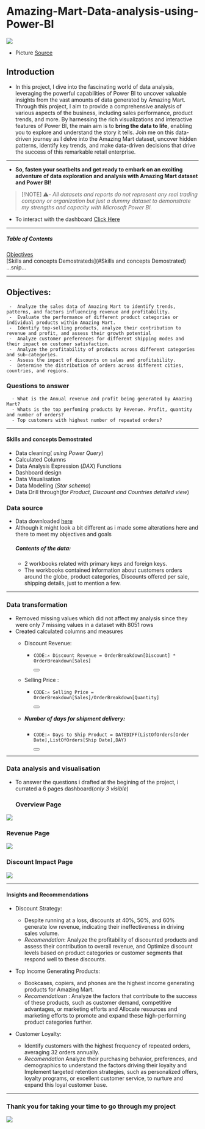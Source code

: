  # Amazing-Mart-Data-analysis-using-Power-BI
 ![](https://th.bing.com/th/id/OIP.KJR7866fPDGUmo-Bc_pgtQHaHa?rs=1&pid=ImgDetMain)
 
 - Picture [Source](https://th.bing.com/th?id=OIP.KJR7866fPDGUmo-Bc_pgtQHaHa&w=250&h=250&c=8&rs=1&qlt=90&o=6&pid=3.1&rm=2***)
  
## Introduction
- In this project, I dive into the fascinating world of data analysis, leveraging the powerful capabilities of Power BI to uncover valuable insights from the vast amounts of data generated by Amazing Mart. Through this project, I aim to provide a comprehensive analysis of various aspects of the business, including sales performance, product trends, and more. By harnessing the rich visualizations and interactive features of Power BI, the main aim is to **bring the data to life**, enabling you to explore and understand the story it tells. Join me on this data-driven journey as I delve into the Amazing Mart dataset, uncover hidden patterns, identify key trends, and make data-driven decisions that drive the success of this remarkable retail enterprise.
---
- **So, fasten your seatbelts and get ready to embark on an exciting adventure of data exploration and analysis with Amazing Mart dataset and Power BI!**

> [!NOTE] ⚠️- _All datasets and reports do not represent any real trading company or organization but just a dummy dataset to demonstrate my strengths and capacity with Microsoft Power BI._

- To interact with the dashboard [Click Here](https://app.powerbi.com/groups/me/reports/c006754c-8114-4c00-8f62-b8cbb74292a5/ReportSection?experience=power-bi)
---
##### Table of Contents  
[Objectives](objectives)  
[Skills and concepts Demostrateds](#Skills and concepts Demostrated)  
...snip...    
<a name="headers"/>



***
## Objectives:
     -  Analyze the sales data of Amazing Mart to identify trends, patterns, and factors influencing revenue and profitability.
     -  Evaluate the performance of different product categories or individual products within Amazing Mart.
     -  Identify top-selling products, analyze their contribution to revenue and profit, and assess their growth potential
     -  Analyze customer preferences for different shipping modes and their impact on customer satisfaction.
     -  Analyze the profitability of products across different categories and sub-categories.
     -  Assess the impact of discounts on sales and profitability.
     -  Determine the distribution of orders across different cities, countries, and regions.
### Questions to answer
      - What is the Annual revenue and profit being generated by Amazing Mart?
      - Whats is the top perfoming products by Revenue. Profit, quantity and number of orders?
      - Top customers with highest number of repeated orders?

 ***

#### Skills and concepts Demostrated
 - Data cleaning( *using Power Query*)
 - Calculated Columns
 - Data Analysis Expression (*DAX*) Functions
 - Dashboard design
 - Data Visualisation
 - Data Modelling (*Star schema*)
 - Data Drill through(*for Product, Discount and Countries detailed view*)


### Data source
- Data downloaded [here](https://github.com/pavanjuturu/Tableau/blob/master/AmazingMartEU2.xlsx)
- Although it might look a bit different as i  made some alterations here and there to meet my objectives and goals
  ##### Contents of the data:
  - 2 workbooks related with primary keys and foreign keys.
  - The workbooks contained information about customers orders around the globe, product categories, Discounts offered per sale, shipping details, just to mention a few.
 
 ---
 ### Data transformation
 - Removed missing values which did not affect my analysis since they were only 7 missing values in a dataset with 8051 rows
 - Created calculated columns and  measures
    -  Discount Revenue:
         -  <pre><code id="sqlQuery">CODE:✍️ Discount Revenue = OrderBreakdown[Discount] * OrderBreakdown[Sales] </code></pre><button class="btn" data-clipboard-target="#sqlQuery">
          
    - Selling Price :
         -  <pre><code id="sqlQuery">CODE:✍️ Selling Price = OrderBreakdown[Sales]/OrderBreakdown[Quantity] </code></pre><button class="btn" data-clipboard-target="#sqlQuery">

   - #####  Number of days for shipment delivery:
      -  <pre><code id="sqlQuery">CODE:✍️ Days to Ship Product = DATEDIFF(ListOfOrders[Order Date],ListOfOrders[Ship Date],DAY) </code></pre><button class="btn" data-clipboard-target="#sqlQuery">

 ---

### Data analysis and visualisation
- To answer the questions i drafted at the begining of the project, i currated a 6 pages dashboard(*only 3 visible*)
  ### Overview Page
![](overview.png)


  ### Revenue Page
  ![](Revenue.png)



  ### Discount Impact Page
  ![](discount.png)

  
---
  #### Insights and Recommendations
  - Discount Strategy:
     - Despite running at a loss, discounts at 40%, 50%, and 60% generate low revenue, indicating their ineffectiveness in driving sales volume.
     - *Recomendation*: Analyze the profitability of discounted products and assess their contribution to overall revenue, and Optimize discount levels based on product categories or customer segments that respond well to these discounts.

  - Top Income Generating Products:
     - Bookcases, copiers, and phones are the highest income generating products for Amazing Mart.
     - *Recomendatiosn* : Analyze the factors that contribute to the success of these products, such as customer demand, competitive advantages, or marketing efforts and Allocate resources and marketing efforts to promote and expand these high-performing product categories further.
       
  - Customer Loyalty:
     - Identify customers with the highest frequency of repeated orders, averaging 32 orders annually.
     - *Recomendation* Analyze their purchasing behavior, preferences, and demographics to understand the factors driving their loyalty and Implement targeted retention strategies, such as personalized offers, loyalty programs, or excellent customer service, to nurture and expand this loyal customer base.
   
---
### Thank you for taking your time to go through my project
![](Thank_you.jpeg)




